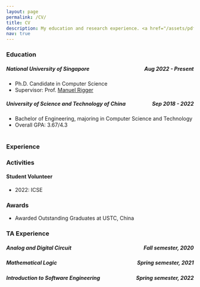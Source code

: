```yaml
---
layout: page
permalink: /CV/
title: CV
description: My education and research experience. <a href="/assets/pdf/CV.pdf" target="_blank" rel="noopener noreferrer" download>[pdf]</a>
nav: true
---
```


### Education

##### National University of Singapore <span style="float:right;">Aug 2022 - Present</span>

- Ph.D. Candidate in Computer Science
- Supervisor: Prof. <a href="https://www.manuelrigger.at/">Manuel Rigger</a>


##### University of Science and Technology of China <span style="float:right;">Sep 2018 - 2022</span>

- Bachelor of Engineering, majoring in Computer Science and Technology
- Overall GPA: 3.67/4.3
<br/><br/>

### Experience

<!-- <h5 class="category"> Bachelor Thesis (In progress) <span style="float:right;">Oct 2021 - Present</span> </h5>

- Study of Membership Inference Attack on Deep Learning Models
- Supervisor: Prof. <a href="https://sunjun.site/">Jun Sun</a> at Singapore Management University and Prof. <a href="https://yinxingxue.github.io/">Yinxing Xue</a> at USTC
- Develop tools and methods to bound the accuracy of membership inference attack. Aim to verify the difference of output distribution of models trained by adjacent datasets is less than the threshold. Use influence function to measure the influence of training samples on the model, and use attack
accuracy as a criterion to measure the risk of training samples.

<h5 class="category">  Summer Research Intern <span style="float:right;">July 2021 - Aug 2021</span></h5>

- Evaluation of an HTAP database
- Supervisor: Prof. <a href="https://i.cs.hku.hk/~heming/">Heming Cui</a> at HKU
- Deploy an HTAP database system (TKDE18’-Janus) on the servers, and test on the YCSB benchmark and CH-benchmark. Implement a new client for CH-benchmark, sending transactions to row and column servers.


<h5 class="category">  Innovation Course Project <span style="float:right;">Sep 2020 - Jan 2021</span></h5>

- Cminus-F builder -- Course project of Principles and Techniques of Compiler.
- Instructor: Prof. <a href="http://staff.ustc.edu.cn/~chengli7/">Cheng Li</a> at USTC
- Complete a cminus-f compiler using flex and bison, including the kernel function of a compiler front-end, and some optimization, e.g. const propagation. Finish extra optimization tasks, e.g. dynamic dead code elimination.


<h5 class="category">  Undergraduate Research Program <span style="float:right;">June 2020 - Sep 2020</span></h5>

- Study influencing factors of neural network pruning strategy
- Supervisor: Prof. <a href="http://staff.ustc.edu.cn/~bhua/">Bei Hua</a> at USTC
- Based on a mainstream model (YOLOv3) in object detection research, reproduce a pruning method (Network Slimming) and train new pruned models on different datasets. Choose 3 datasets of different degrees of complexity, and study the influence of datasets on pruning strategies for object detection task.
<br/><br/> -->

### Activities

#### Student Volunteer

- 2022: ICSE

### Awards

- Awarded Outstanding Graduates at USTC, China

### TA Experience

<h5 class="category">  Analog and Digital Circuit <span style="float:right;">Fall semester, 2020</span></h5>

<h5 class="category">  Mathematical Logic <span style="float:right;">Spring semester, 2021</span></h5>

<h5 class="category">  Introduction to Software Engineering <span style="float:right;">Spring semester, 2022</span></h5>
